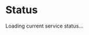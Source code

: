 # Status

<div id="status-container">
Loading current service status...
</div>
<script>
function reqListener () {
    document.getElementById('status-container').innerHTML = this.responseText;
}
var r = new XMLHttpRequest();
r.addEventListener("load", reqListener);
r.open("GET", "/.netlify/functions/status");
r.send();
</script>